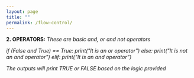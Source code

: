 ```yaml
---
layout: page
title: ""
permalink: /flow-control/
---
```


**2. OPERATORS:**
   *These are basic and, or and not operators*

<i> if (False and True) == True:
    print("It is an or operator")
else:
    print("It is not an and operator")
elif:
    print("It is an and operator”) </i>


*The outputs will print TRUE or FALSE based on the logic provided*

    